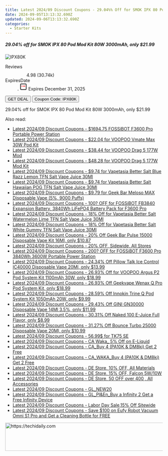 ```yaml
---
title: Latest 2024/09 Discount Coupons - 29.04%% Off for SMOK IPX 80 Pod Mod Kit 80W 3000mAh, only $21.99
date: 2024-09-05T13:13:32.690Z
updated: 2024-09-06T13:13:32.690Z
categories:
  - Starter Kits
---
```



<div class="max-w-4xl mx-auto grid grid-cols-1 lg:max-w-5xl lg:gap-x-20 lg:grid-cols-2">
  <div class="relative p-3 col-start-1 row-start-1 flex flex-col-reverse rounded-lg bg-gradient-to-t from-black/75 via-black/0 sm:bg-none sm:row-start-2 sm:p-0 lg:row-start-1">
    <h5 class="mt-1 text-lg font-semibold text-white sm:text-slate-900 md:text-2xl dark:sm:text-white">29.04% off for SMOK IPX 80 Pod Mod Kit 80W 3000mAh, only $21.99</h5>
  </div>
  
  <div class="col-start-1 col-end-3 row-start-1 grid gap-4 sm:mb-6 sm:grid-cols-4 lg:col-start-2 lg:row-span-6 lg:row-end-6 lg:mb-0 lg:gap-6">
      <img src="https://static.shareasale.com/image/90958/deal/000000_16100032512630.png" onClick="javascript:window.open(decodeURIComponent('https%3A%2F%2Fwww.shareasale.com%2Fu.cfm%3Fd%3D750476%26m%3D90958%26u%3D4338022'), '_blank');void(0);" alt="IPX80K" class="h-60 w-full rounded-lg object-cover sm:col-span-2 sm:h-52 lg:col-span-full" loading="lazy" />
    
  </div>
  <dl class="row-start-2 mt-4 flex items-center text-xs font-medium sm:row-start-3 sm:mt-1 md:mt-2.5 lg:row-start-2">
    <dt class="sr-only">Reviews</dt>
    <dd class="flex items-center text-indigo-600 dark:text-indigo-400">
      <svg width="24" height="24" fill="none" aria-hidden="true" class="mr-1 stroke-current dark:stroke-indigo-500">
        <path d="m12 5 2 5h5l-4 4 2.103 5L12 16l-5.103 3L9 14l-4-4h5l2-5Z" stroke-width="2" stroke-linecap="round" stroke-linejoin="round" />
      </svg>
      <span>4.98 <span class="font-normal text-slate-400">(30.74k)</span></span>
    </dd>
    <dt class="sr-only">ExpiresDate</dt>
    <dd class="flex items-center">
      <svg width="2" height="2" aria-hidden="true" fill="currentColor" class="mx-3 text-slate-300">
        <circle cx="1" cy="1" r="1" />
      </svg>
      <svg width="24" height="24" viewBox="0 0 24 24" fill="none" stroke="currentColor" stroke-width="2">
        <rect x="3" y="3" width="18" height="18" rx="2" fill="#fff" />
        <path d="M6 10L18 10" stroke="red" stroke-width="2" fill="none" />
        <path d="M10 6L10 18" stroke="#fff" stroke-width="2" fill="none" />
      </svg>
      Expires December 31, 2025    </dd>
  </dl>
  <div class="col-start-1 row-start-3 mt-4 self-center sm:col-start-2 sm:row-span-2 sm:row-start-2 sm:mt-0 lg:col-start-1 lg:row-start-3 lg:row-end-4 lg:mt-6">
    <button type="button" onClick="javascript:window.open(decodeURIComponent('https%3A%2F%2Fwww.shareasale.com%2Fu.cfm%3Fd%3D750476%26m%3D90958%26u%3D4338022'), '_blank');void(0);" class="rounded-lg bg-red-600 px-3 py-2 text-sm font-medium leading-6 text-white">GET DEAL</button>
    <button type="button" onClick="javascript:window.open(decodeURIComponent('https%3A%2F%2Fwww.shareasale.com%2Fu.cfm%3Fd%3D750476%26m%3D90958%26u%3D4338022'), '_blank');void(0);" class="border-dashed border-2 border-indigo-600 bg-green-100 text-sm leading-6 font-medium py-2 px-3 rounded-lg">Coupon Code: IPX80K</button>
  </div>
  <p class="col-start-1 mt-4 text-sm leading-6 sm:col-span-2 lg:col-span-1 lg:row-start-4 lg:mt-6 dark:text-slate-400">
    29.04% off for SMOK IPX 80 Pod Mod Kit 80W 3000mAh, only $21.99 
  </p>
</div>
<span class="atpl-alsoreadstyle">Also read:</span>
<div><ul>
<li><a href="https://coupons.techidaily.com/coupon-1228221-share-38812-sale/"><u>Latest 2024/09 Discount Coupons - $1694.75 FOSSiBOT F3600 Pro Portable Power Station</u></a></li>
<li><a href="https://coupons.techidaily.com/coupon-1228020-share-59344-sale/"><u>Latest 2024/09 Discount Coupons - $22.04 for VOOPOO Vmate Max 30W Pod Kit</u></a></li>
<li><a href="https://coupons.techidaily.com/coupon-1228117-share-59344-sale/"><u>Latest 2024/09 Discount Coupons - $38.44 for VOOPOO Drag 5 177W Mod</u></a></li>
<li><a href="https://coupons.techidaily.com/coupon-1228094-share-59344-sale/"><u>Latest 2024/09 Discount Coupons - $48.28 for VOOPOO Drag 5 177W Mod Kit</u></a></li>
<li><a href="https://coupons.techidaily.com/coupon-1227850-share-59344-sale/"><u>Latest 2024/09 Discount Coupons - $9.74 for Vapetasia Better Salt Blue Razz Lemon TFN Salt Vape Juice 30Ml</u></a></li>
<li><a href="https://coupons.techidaily.com/coupon-1227849-share-59344-sale/"><u>Latest 2024/09 Discount Coupons - $9.74 for Vapetasia Better Salt Hawaiian POG TFN Salt Vape Juice 30Ml</u></a></li>
<li><a href="https://coupons.techidaily.com/coupon-1080612-share-59344-sale/"><u>Latest 2024/09 Discount Coupons - $9.79 for Geek Bar Meloso MAX Disposable Vape (5%, 9000 Puffs)</u></a></li>
<li><a href="https://coupons.techidaily.com/coupon-1227829-share-77450-sale/"><u>Latest 2024/09 Discount Coupons - 100? OFF for FOSSiBOT FB3840 Expansion Battery, 3840Wh LiFePO4 Battery Pack for F3600 Pro</u></a></li>
<li><a href="https://coupons.techidaily.com/coupon-1227846-share-59344-sale/"><u>Latest 2024/09 Discount Coupons - 18% Off for Vapetasia Better Salt Watermelon Lime TFN Salt Vape Juice 30Ml</u></a></li>
<li><a href="https://coupons.techidaily.com/coupon-1227845-share-59344-sale/"><u>Latest 2024/09 Discount Coupons - 18% Off for Vapetasia Better Salt White Gummy TFN Salt Vape Juice 30Ml</u></a></li>
<li><a href="https://coupons.techidaily.com/coupon-1065605-share-90958-sale/"><u>Latest 2024/09 Discount Coupons - 20% Off Geek Bar Pulse 15000 Disposable Vape Kit 16Ml, only $10.87</u></a></li>
<li><a href="https://coupons.techidaily.com/coupon-1227817-share-150021-sale/"><u>Latest 2024/09 Discount Coupons - 20% OFF, Sidewide, All Stores</u></a></li>
<li><a href="https://coupons.techidaily.com/coupon-1227828-share-77450-sale/"><u>Latest 2024/09 Discount Coupons - 200? OFF for FOSSiBOT F3600 Pro 3840Wh 3600W Portable Power Station</u></a></li>
<li><a href="https://coupons.techidaily.com/coupon-1228403-share-90958-sale/"><u>Latest 2024/09 Discount Coupons - 24.34% Off Pillow Talk Ice Control IC40000 Disposable Vape 20Ml, only $13.99</u></a></li>
<li><a href="https://coupons.techidaily.com/coupon-1097106-share-90958-sale/"><u>Latest 2024/09 Discount Coupons - 26.93% Off for VOOPOO Argus P2 Pod System Kit 1100mAh 30W, only $18.99</u></a></li>
<li><a href="https://coupons.techidaily.com/coupon-1228182-share-90958-sale/"><u>Latest 2024/09 Discount Coupons - 26.93% Off Geekvape Wenax Q Pro Pod System Kit, only $18.99</u></a></li>
<li><a href="https://coupons.techidaily.com/coupon-1228185-share-90958-sale/"><u>Latest 2024/09 Discount Coupons - 28.59% Off Innokin Trine Q Pod System Kit 1050mAh 20W, only $9.99</u></a></li>
<li><a href="https://coupons.techidaily.com/coupon-1228401-share-90958-sale/"><u>Latest 2024/09 Discount Coupons - 29.43% Off GINI GN30000 Disposable Vape 14Ml 3.5%, only $11.99</u></a></li>
<li><a href="https://coupons.techidaily.com/coupon-1227833-share-90958-sale/"><u>Latest 2024/09 Discount Coupons - 30.31% Off Naked 100 E-Juice Full Flavor, only $8.99</u></a></li>
<li><a href="https://coupons.techidaily.com/coupon-1228402-share-90958-sale/"><u>Latest 2024/09 Discount Coupons - 31.27% Off Bounce Turbo 25000 Disposable Vape 20Ml, only $10.99</u></a></li>
<li><a href="https://coupons.techidaily.com/coupon-1228340-share-147961-sale/"><u>Latest 2024/09 Discount Coupons - 56.99$ for TK75 SE</u></a></li>
<li><a href="https://coupons.techidaily.com/coupon-1123042-share-92020-sale/"><u>Latest 2024/09 Discount Coupons - CA Waka_ 5% Off on E-Liquid</u></a></li>
<li><a href="https://coupons.techidaily.com/coupon-1225731-share-92020-sale/"><u>Latest 2024/09 Discount Coupons - CA_Buy 4 (PA10K & DM8ki) Get 2 Free</u></a></li>
<li><a href="https://coupons.techidaily.com/coupon-1225732-share-92020-sale/"><u>Latest 2024/09 Discount Coupons - CA_WAKA_Buy 4 (PA10K & DM8ki) Get 2 Free</u></a></li>
<li><a href="https://coupons.techidaily.com/coupon-1228561-share-150021-sale/"><u>Latest 2024/09 Discount Coupons - DE Store, 10% OFF, All Materials</u></a></li>
<li><a href="https://coupons.techidaily.com/coupon-1228560-share-150021-sale/"><u>Latest 2024/09 Discount Coupons - DE Store, 15% OFF, Falcon 5W/10W</u></a></li>
<li><a href="https://coupons.techidaily.com/coupon-1228562-share-150021-sale/"><u>Latest 2024/09 Discount Coupons - DE Store, 50 OFF over 400 , All Accessories</u></a></li>
<li><a href="https://coupons.techidaily.com/coupon-1227821-share-92020-sale/"><u>Latest 2024/09 Discount Coupons - GL_NEW20</u></a></li>
<li><a href="https://coupons.techidaily.com/coupon-1120725-share-92020-sale/"><u>Latest 2024/09 Discount Coupons - GL_Pl&En_Buy a Infinity 2 Get a Free Infinity Device</u></a></li>
<li><a href="https://coupons.techidaily.com/coupon-1228191-share-77287-sale/"><u>Latest 2024/09 Discount Coupons - Labor Day Sale,15% Off Sitewide</u></a></li>
<li><a href="https://coupons.techidaily.com/coupon-1228463-share-115200-sale/"><u>Latest 2024/09 Discount Coupons - Save $100 on Eufy Robot Vacuum Omni S1 Pro and Get a Cleaning Bottle for FREE</u></a></li>
</ul></div>

<ins class="adsbygoogle"
      style="display:block"
      data-ad-client="ca-pub-7571918770474297"
      data-ad-slot="8358498916"
      data-ad-format="auto"
      data-full-width-responsive="true"></ins>
<!-- affiliate ads begin -->
<a href="https://unicoeye.pxf.io/c/5597632/2134241/18498" target="_top" id="2134241">
  <img src="//a.impactradius-go.com/display-ad/18498-2134241" border="0" alt="https://techidaily.com" width="728" height="90"/>
</a>
<img height="0" width="0" src="https://unicoeye.pxf.io/i/5597632/2134241/18498" style="position:absolute;visibility:hidden;" border="0" />
<!-- affiliate ads end -->